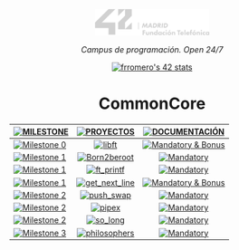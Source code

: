 <p align="center" width="100%">
    <a href="42_Madrid/42"><img width="40%" src="42_Madrid/img/logo5.png"></a> </p>
<p align="center" width="100%"><i>Campus de programación. Open 24/7 </i></p>

<div align="center">

[![frromero's 42 stats](https://badge.mediaplus.ma/greenbinary/frromero?1337Badge=off&UM6P=off)](https://github.com/oakoudad/badge42)

# CommonCore

|  [![MILESTONE](https://img.shields.io/badge/%20M%20I%20L%20E%20S%20T%20O%20N%20E%20-000000)](#) | [![PROYECTOS](https://img.shields.io/badge/%20P%20R%20O%20Y%20E%20C%20T%20O%20S%20-000000)](#) | [![DOCUMENTACIÓN](https://img.shields.io/badge/%20D%20O%20C%20U%20M%20E%20N%20T%20A%20C%20I%20Ó%20N%20-000000)](#) |
|------|:------------:|:------------------:|
| [![Milestone 0](https://img.shields.io/badge/%20%20Milestone%200%20-228B22)](#)  | [![libft](https://img.shields.io/badge/%20%20libft%20%20-228B22)](42_Madrid/0/) | [![Mandatory & Bonus](https://img.shields.io/badge/Mandatory%20&%20Bonus-228B22)](42_Madrid/0/) |
| [![Milestone 1](https://img.shields.io/badge/%20%20Milestone%201%20-4682B4)](#)  | [![Born2beroot](https://img.shields.io/badge/%20%20Born2beroot%20%20-4682B4)](42_Madrid/milestone_1/born2beroot) | [![Mandatory](https://img.shields.io/badge/Mandatory-4682B4)](42_Madrid/milestone_1/born2beroot) |
| [![Milestone 1](https://img.shields.io/badge/%20%20Milestone%201%20-4682B4)](#) | [![ft_printf](https://img.shields.io/badge/%20%20ft_printf%20%20-4682B4)](42_Madrid/milestone_1/printf/) | [![Mandatory](https://img.shields.io/badge/Mandatory-4682B4)](42_Madrid/milestone_1/printf/) |
| [![Milestone 1](https://img.shields.io/badge/%20%20Milestone%201%20-4682B4)](#) | [![get_next_line](https://img.shields.io/badge/%20%20get_next_line%20%20-4682B4)](42_Madrid/milestone_1/get_next_line/) | [![Mandatory & Bonus](https://img.shields.io/badge/Mandatory%20&%20Bonus-4682B4)](42_Madrid/milestone_1/get_next_line/) |
| [![Milestone 2](https://img.shields.io/badge/%20%20Milestone%202%20-1E90FF)](#)  | [![push_swap](https://img.shields.io/badge/%20%20push_swap%20%20-1E90FF)](42_Madrid/milestone_2/push_swap/) | [![Mandatory](https://img.shields.io/badge/Mandatory-1E90FF)](42_Madrid/milestone_2/push_swap/) |
| [![Milestone 2](https://img.shields.io/badge/%20%20Milestone%202%20-1E90FF)](#)  | [![pipex](https://img.shields.io/badge/%20%20pipex%20%20-1E90FF)](42_Madrid/milestone_2/pipex/) | [![Mandatory](https://img.shields.io/badge/Mandatory-1E90FF)](42_Madrid/milestone_2/pipex/) |
| [![Milestone 2](https://img.shields.io/badge/%20%20Milestone%202%20-1E90FF)](#)  | [![so_long](https://img.shields.io/badge/%20%20so_long%20%20-1E90FF)](42_Madrid/milestone_2/so_long/) | [![Mandatory](https://img.shields.io/badge/Mandatory-1E90FF)](42_Madrid/milestone_2/so_long/) |
| [![Milestone 3](https://img.shields.io/badge/%20%20Milestone%203%20-00008B)](#)  | [![philosophers](https://img.shields.io/badge/%20%20philosophers%20%20-00008B)](42_Madrid/milestone_3/philosophers/) | [![Mandatory](https://img.shields.io/badge/Mandatory-00008B)](42_Madrid/milestone_3/philosophers/) |


</div>


